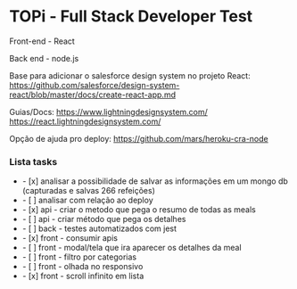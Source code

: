 # TOPi - Full Stack Developer Test

Front-end - React 

Back end - node.js
    

Base para adicionar o salesforce design system no projeto React: 
    https://github.com/salesforce/design-system-react/blob/master/docs/create-react-app.md


Guias/Docs:
    https://www.lightningdesignsystem.com/
    https://react.lightningdesignsystem.com/


Opção de ajuda pro deploy:
    https://github.com/mars/heroku-cra-node


### Lista tasks

<ul>
    <li>- [x] analisar a possibilidade de salvar as informações em um mongo db (capturadas e salvas 266 refeições)</li>
    <li>- [ ] analisar com relação ao deploy </li>
    <li>- [x] api - criar o metodo que pega o resumo de todas as meals</li>
    <li>- [ ] api - criar método que pega os detalhes</li>
    <li>- [ ] back - testes automatizados com jest</li>
    <li>- [x] front - consumir apis</li>
    <li>- [ ] front - modal/tela que ira aparecer os detalhes da meal</li>
    <li>- [ ] front - filtro por categorias</li>
    <li>- [ ] front - olhada no responsivo</li>
    <li>- [x] front - scroll infinito em lista</li>
</ul>
